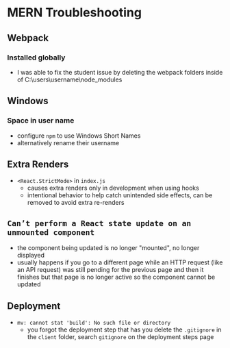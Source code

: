 # MERN Troubleshooting

## Webpack

### Installed globally

- I was able to fix the student issue by deleting the webpack folders inside of C:\users\username\node_modules

## Windows

### Space in user name

- configure `npm` to use Windows Short Names
- alternatively rename their username

## Extra Renders

- `<React.StrictMode>` in `index.js`
  - causes extra renders only in development when using hooks
  - intentional behavior to help catch unintended side effects, can be removed to avoid extra re-renders

## `Can’t perform a React state update on an unmounted component`

- the component being updated is no longer "mounted", no longer displayed
- usually happens if you go to a different page while an HTTP request (like an API request) was still pending for the previous page and then it finishes but that page is no longer active so the component cannot be updated

## Deployment

- `mv: cannot stat 'build': No such file or directory`
  - you forgot the deployment step that has you delete the `.gitignore` in the `client` folder, search `gitignore` on the deployment steps page
